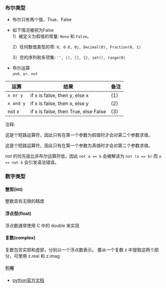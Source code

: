 ### 布尔类型
- 布尔只有两个值，True、False
- 如下情况被视为False    
  1）被定义为假值的常量: `None` 和 `False`。

  2）任何数值类型的零: `0, 0.0, 0j, Decimal(0), Fraction(0, 1)`

  3）空的序列和多项集: `'', (), [], {}, set(), range(0)`

- 布尔运算    
  `and、or、not`   

运算 | 结果 | 备注
---|---|---
`x or y` | if x is false, then y, else x | (1)
`x and y` | if x is false, then x, else y | (2)
not x | if x is false, then True, else False | (3)
注释: 

这是个短路运算符，因此只有在第一个参数为假值时才会对第二个参数求值。

这是个短路运算符，因此只有在第一个参数为真值时才会对第二个参数求值。

not 的优先级比非布尔运算符低，因此 `not a == b` 会被解读为 `not (a == b)` 而 `a == not b` 会引发语法错误。

### 数字类型
#### 整型(int)    
 整数具有无限的精度
#### 浮点型(float)
浮点数通常使用 C 中的 double 来实现
#### 复数(complex)
复数包含实部和虚部，分别以一个浮点数表示。 要从一个复数 z 中提取这两个部分，可使用 z.real 和 z.imag

#### 引用
- [python官方文档](https://docs.python.org/zh-cn/3/library/stdtypes.html#numeric-types-int-float-complex)
